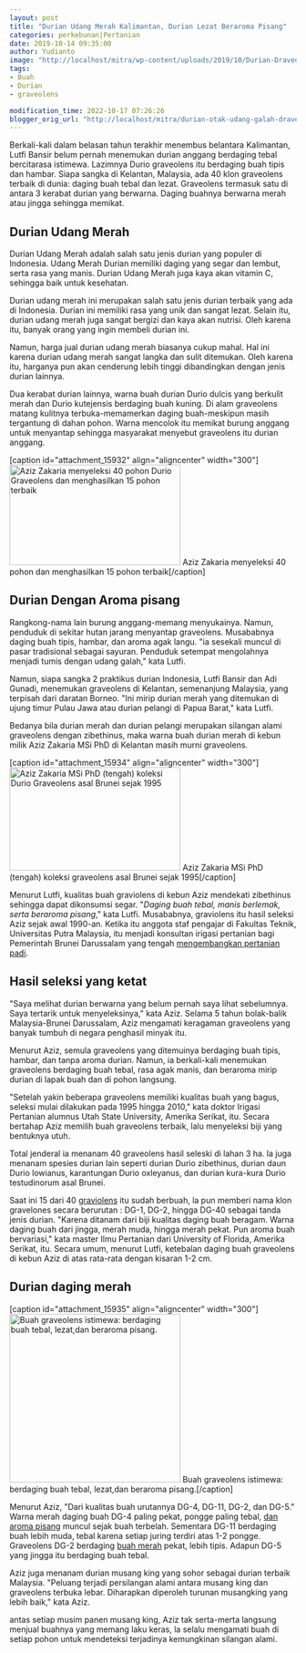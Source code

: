 ```yaml
---
layout: post
title: "Durian Udang Merah Kalimantan, Durian Lezat Beraroma Pisang"
categories: perkebunan|Pertanian
date: 2019-10-14 09:35:00
author: Yudianto
image: "http://localhost/mitra/wp-content/uploads/2019/10/Durian-Draveolens.jpg"
tags:
- Buah
- Durian
- graveolens

modification_time: 2022-10-17 07:26:26
blogger_orig_url: "http://localhost/mitra/durian-otak-udang-galah-draveolens.html"
---
```


Berkali-kali dalam belasan tahun terakhir menembus belantara Kalimantan, Lutfi Bansir belum pernah menemukan durian anggang berdaging tebal bercitarasa istimewa. Lazimnya Durio graveolens itu berdaging buah tipis dan hambar. Siapa sangka di Kelantan, Malaysia, ada 40 klon graveolens terbaik di dunia: daging buah tebal dan lezat. Graveolens termasuk satu di antara 3 kerabat durian yang berwarna. Daging buahnya berwarna merah atau jingga sehingga memikat.
<h2>Durian Udang Merah</h2>
Durian Udang Merah adalah salah satu jenis durian yang populer di Indonesia. Udang Merah Durian memiliki daging yang segar dan lembut, serta rasa yang manis. Durian Udang Merah juga kaya akan vitamin C, sehingga baik untuk kesehatan.

Durian udang merah ini merupakan salah satu jenis durian terbaik yang ada di Indonesia. Durian ini memiliki rasa yang unik dan sangat lezat. Selain itu, durian udang merah juga sangat bergizi dan kaya akan nutrisi. Oleh karena itu, banyak orang yang ingin membeli durian ini.

Namun, harga jual durian udang merah biasanya cukup mahal. Hal ini karena durian udang merah sangat langka dan sulit ditemukan. Oleh karena itu, harganya pun akan cenderung lebih tinggi dibandingkan dengan jenis durian lainnya.

Dua kerabat durian lainnya, warna buah durian Durio dulcis yang berkulit merah dan Durio kutejensis berdaging buah kuning. Di alam graveolens matang kulitnya terbuka-memamerkan daging buah-meskipun masih tergantung di dahan pohon. Warna mencolok itu memikat burung anggang untuk menyantap sehingga masyarakat menyebut graveolens itu durian anggang.

[caption id="attachment_15932" align="aligncenter" width="300"]<a href="http://127.0.0.1/mitra/wp-content/uploads/2019/10/durian_640x375.jpg"><img class="wp-image-15932 size-medium" src="http://127.0.0.1/mitra/wp-content/uploads/2019/10/durian_640x375-300x176.jpg" alt="Aziz Zakaria menyeleksi 40 pohon Durio Graveolens dan menghasilkan 15 pohon terbaik" width="300" height="176" /></a> Aziz Zakaria menyeleksi 40 pohon dan menghasilkan 15 pohon terbaik[/caption]
<h2>Durian Dengan Aroma pisang</h2>
Rangkong-nama lain burung anggang-memang menyukainya. Namun, penduduk di sekitar hutan jarang menyantap graveolens. Musababnya daging buah tipis, hambar, dan aroma agak langu. "ia sesekali muncul di pasar tradisional sebagai sayuran. Penduduk setempat mengolahnya menjadi tumis dengan udang galah," kata Lutfi.

Namun, siapa sangka 2 praktikus durian Indonesia, Lutfi Bansir dan Adi Gunadi, menemukan graveolens di Kelantan, semenanjung Malaysia, yang terpisah dari daratan Borneo. "Ini mirip durian merah yang ditemukan di ujung timur Pulau Jawa atau durian pelangi di Papua Barat," kata Lutfi.

Bedanya bila durian merah dan durian pelangi merupakan silangan alami graveolens dengan zibethinus, maka warna buah durian merah di kebun milik Aziz Zakaria MSi PhD di Kelantan masih murni graveolens.

[caption id="attachment_15934" align="aligncenter" width="300"]<a href="http://127.0.0.1/mitra/wp-content/uploads/2019/10/durian_640x387.jpg"><img class="wp-image-15934 size-medium" src="http://127.0.0.1/mitra/wp-content/uploads/2019/10/durian_640x387-300x181.jpg" alt="Aziz Zakaria MSi PhD (tengah) koleksi Durio Graveolens asal Brunei sejak 1995" width="300" height="181" /></a> Aziz Zakaria MSi PhD (tengah) koleksi graveolens asal Brunei sejak 1995[/caption]

Menurut Lutfi, kualitas buah graviolens di kebun Aziz mendekati zibethinus sehingga dapat dikonsumsi segar. "<i>Daging buah tebal, manis berlemak, serta beraroma pisang</i>," kata Lutfi. Musababnya, graviolens itu hasil seleksi Aziz sejak awal 1990-an. Ketika itu anggota staf pengajar di Fakultas Teknik, Universitas Putra Malaysia, itu menjadi konsultan irigasi pertanian bagi Pemerintah Brunei Darussalam yang tengah <a href="http://127.0.0.1/mitra/biopestisida-pembasmi-hama-wereng.html">mengembangkan pertanian padi</a>.
<h2>Hasil seleksi yang ketat</h2>
"Saya melihat durian berwarna yang belum pernah saya lihat sebelumnya. Saya tertarik untuk menyeleksinya," kata Aziz. Selama 5 tahun bolak-balik Malaysia-Brunei Darussalam, Aziz mengamati keragaman graveolens yang banyak tumbuh di negara penghasil minyak itu.

Menurut Aziz, semula graveolens yang ditemuinya berdaging buah tipis, hambar, dan tanpa aroma durian. Namun, ia berkali-kali menemukan graveolens berdaging buah tebal, rasa agak manis, dan beraroma mirip durian di lapak buah dan di pohon langsung.

"Setelah yakin beberapa graveolens memiliki kualitas buah yang bagus, seleksi mulai dilakukan pada 1995 hingga 2010," kata doktor Irigasi Pertanian alumnus Utah State University, Amerika Serikat, itu. Secara bertahap Aziz memilih buah graveolens terbaik, lalu menyeleksi biji yang bentuknya utuh.

Total jenderal ia menanam 40 graveolens hasil seleski di lahan 3 ha. la juga menanam spesies durian lain seperti durian Durio zibethinus, durian daun Durio lowianus, karantungan Durio oxleyanus, dan durian kura-kura Durio testudinorum asal Brunei.

Saat ini 15 dari 40 <a href="https://www.yearofthedurian.com/2013/05/durio-graveolens.html" rel="nofollow">graviolens</a> itu sudah berbuah, la pun memberi nama klon gravelones secara berurutan : DG-1, DG-2, hingga DG-40 sebagai tanda jenis durian. "Karena ditanam dari biji kualitas daging buah beragam.
Warna daging buah dari jingga, merah muda, hingga merah pekat. Pun aroma buah bervariasi," kata master Ilmu Pertanian dari University of Florida, Amerika Serikat, itu. Secara umum, menurut Lutfi, ketebalan daging buah graveolens di kebun Aziz di atas rata-rata dengan kisaran 1-2 cm.
<h2>Durian daging merah</h2>
[caption id="attachment_15935" align="aligncenter" width="300"]<a href="http://127.0.0.1/mitra/wp-content/uploads/2019/10/durian_486x480.jpg"><img class="wp-image-15935 size-medium" src="http://127.0.0.1/mitra/wp-content/uploads/2019/10/durian_486x480-300x296.jpg" alt="Buah graveolens istimewa: berdaging buah tebal, lezat,dan beraroma pisang." width="300" height="296" /></a> Buah graveolens istimewa: berdaging buah tebal, lezat,dan beraroma pisang.[/caption]

Menurut Aziz, "Dari kualitas buah urutannya DG-4, DG-11, DG-2, dan DG-5." Warna merah daging buah DG-4 paling pekat, pongge paling tebal, <a class="" style="width: auto !important;" href="http://127.0.0.1/mitra/manfaat-dan-keuntungan-budidaya-pisang.html" data-wpil-post-to-id="">dan aroma pisang</a> muncul sejak buah terbelah. Sementara DG-11 berdaging buah lebih muda, tebal karena setiap juring terdiri atas 1-2 pongge. Graveolens DG-2 berdaging <a class="wpil_keyword_link " title="buah merah" href="http://127.0.0.1/mitra/topik/buah-merah" data-wpil-keyword-link="linked">buah merah</a> pekat, lebih tipis. Adapun DG-5 yang jingga itu berdaging buah tebal.

Aziz juga menanam durian musang king yang sohor sebagai durian terbaik Malaysia. "Peluang terjadi persilangan alami antara musang king dan graveolens terbuka lebar. Diharapkan diperoleh turunan musangking yang lebih baik," kata Aziz.

antas setiap musim panen musang king, Aziz tak serta-merta langsung menjual buahnya yang memang laku keras, la selalu mengamati buah di setiap pohon untuk mendeteksi terjadinya kemungkinan silangan alami.
